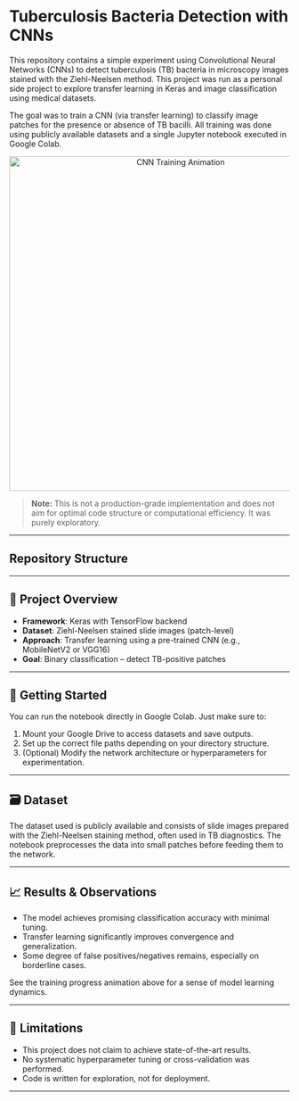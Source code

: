 # Tuberculosis Bacteria Detection with CNNs

This repository contains a simple experiment using Convolutional Neural Networks (CNNs) to detect tuberculosis (TB) bacteria in microscopy images stained with the Ziehl-Neelsen method. This project was run as a personal side project to explore transfer learning in Keras and image classification using medical datasets.

The goal was to train a CNN (via transfer learning) to classify image patches for the presence or absence of TB bacilli. All training was done using publicly available datasets and a single Jupyter notebook executed in Google Colab.

<p align="center">
  <img src="media/training.gif" alt="CNN Training Animation" width="600"/>
</p>

> **Note:** This is not a production-grade implementation and does not aim for optimal code structure or computational efficiency. It was purely exploratory.

---

##  Repository Structure


---

## 🧪 Project Overview

- **Framework**: Keras with TensorFlow backend
- **Dataset**: Ziehl-Neelsen stained slide images (patch-level)
- **Approach**: Transfer learning using a pre-trained CNN (e.g., MobileNetV2 or VGG16)
- **Goal**: Binary classification – detect TB-positive patches

---

## 🔧 Getting Started

You can run the notebook directly in Google Colab. Just make sure to:

1. Mount your Google Drive to access datasets and save outputs.
2. Set up the correct file paths depending on your directory structure.
3. (Optional) Modify the network architecture or hyperparameters for experimentation.

---

## 🗃️ Dataset

The dataset used is publicly available and consists of slide images prepared with the Ziehl-Neelsen staining method, often used in TB diagnostics. The notebook preprocesses the data into small patches before feeding them to the network.

---

## 📈 Results & Observations

- The model achieves promising classification accuracy with minimal tuning.
- Transfer learning significantly improves convergence and generalization.
- Some degree of false positives/negatives remains, especially on borderline cases.

See the training progress animation above for a sense of model learning dynamics.

---

## 🚧 Limitations

- This project does not claim to achieve state-of-the-art results.
- No systematic hyperparameter tuning or cross-validation was performed.
- Code is written for exploration, not for deployment.

---